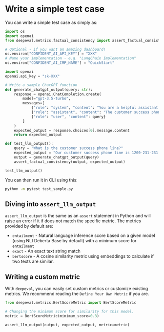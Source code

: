 # Write a simple test case

You can write a simple test case as simply as:

```python
import os
import openai
from deepeval.metrics.factual_consistency import assert_factual_consistency

# Optional - if you want an amazing dashboard!
os.environ["CONFIDENT_AI_API_KEY"] = "XXX"
# Name your implementation - e.g. "LangChain Implementation"
os.environ["CONFIDENT_AI_IMP_NAME"] = "QuickStart"

import openai
openai.api_key = "sk-XXX"

# Write a sample ChatGPT function
def generate_chatgpt_output(query: str):
    response = openai.ChatCompletion.create(
        model="gpt-3.5-turbo",
        messages=[
            {"role": "system", "content": "You are a helpful assistant."},
            {"role": "assistant", "content": "The customer success phone line is 1200-231-231 and the customer success state is in Austin."},
            {"role": "user", "content": query}
        ]
    )
    expected_output = response.choices[0].message.content
    return expected_output

def test_llm_output():
    query = "What is the customer success phone line?"
    expected_output = "Our customer success phone line is 1200-231-231."
    output = generate_chatgpt_output(query)
    assert_factual_consistency(output, expected_output)

test_llm_output()
```

You can then run it in CLI using this:

```bash
python -m pytest test_sample.py
```

## Diving into `assert_llm_output`

`assert_llm_output` is the same as an `assert` statement in Python and will raise an error if it if does not match the specific metric. The metrics provided by default are:

- `entailment` - Natural language inference score based on a given model (using NLI Deberta Base by default) with a minimum score for `entailment`
- `exact` - An exact text string match
- `bertscore` - A cosine similarity metric using embeddings to calculate if two texts are similar.

## Writing a custom metric

With `deepeval`, you can easily set custom metrics or customize existing metrics. We recommend reading the `Define Your Own Metric` if you are.

```python
from deepeval.metrics.BertScoreMetric import BertScoreMetric

# Changing the minimum score for similarity for this model.
metric = BertScoreMetric(minimum_score=0.3)

assert_llm_output(output, expected_output, metric=metric)
```
